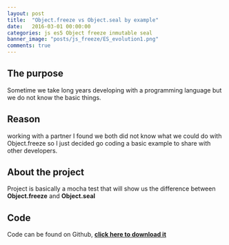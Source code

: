 ```yaml
---
layout: post
title:  "Object.freeze vs Object.seal by example"
date:   2016-03-01 00:00:00
categories: js es5 Object freeze inmutable seal
banner_image: "posts/js_freeze/ES_evolution1.png"
comments: true
---
```


## The purpose

Sometime we take long years developing with a programming language but we do not know the basic things.

## Reason

working with a partner I found we both did not know what we could do with Object.freeze so I just decided go coding a basic example to share with other developers.

## About the project

Project is basically a mocha test that will show us the difference between **Object.freeze** and **Object.seal**


## Code

Code can be found on Github, **[click here to download it](https://github.com/wesovi/js-freeze_vs_seal)**
